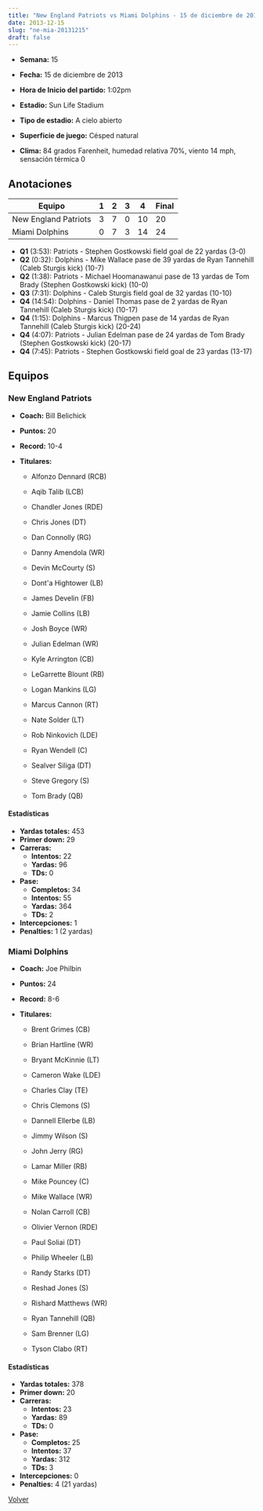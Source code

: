 ```yaml
---
title: "New England Patriots vs Miami Dolphins - 15 de diciembre de 2013"
date: 2013-12-15
slug: "ne-mia-20131215"
draft: false
---
```


* **Semana:** 15
* **Fecha:** 15 de diciembre de 2013

* **Hora de Inicio del partido:** 1:02pm
* **Estadio:** Sun Life Stadium
* **Tipo de estadio:** A cielo abierto
* **Superficie de juego:** Césped natural
* **Clima:** 84 grados Farenheit, humedad relativa 70%, viento 14 mph, sensación térmica 0





## Anotaciones
| Equipo | 1 | 2 | 3 | 4 | Final |
|--------|---|---|---|---|-------|
| New England Patriots  | 3 | 7 | 0 | 10  | 20 |
| Miami Dolphins  | 0 | 7 | 3 | 14  | 24 |
* **Q1** (3:53): Patriots - Stephen Gostkowski field goal de 22 yardas (3-0)
* **Q2** (0:32): Dolphins - Mike Wallace pase de 39 yardas de Ryan Tannehill (Caleb Sturgis kick) (10-7)
* **Q2** (1:38): Patriots - Michael Hoomanawanui pase de 13 yardas de Tom Brady (Stephen Gostkowski kick) (10-0)
* **Q3** (7:31): Dolphins - Caleb Sturgis field goal de 32 yardas (10-10)
* **Q4** (14:54): Dolphins - Daniel Thomas pase de 2 yardas de Ryan Tannehill (Caleb Sturgis kick) (10-17)
* **Q4** (1:15): Dolphins - Marcus Thigpen pase de 14 yardas de Ryan Tannehill (Caleb Sturgis kick) (20-24)
* **Q4** (4:07): Patriots - Julian Edelman pase de 24 yardas de Tom Brady (Stephen Gostkowski kick) (20-17)
* **Q4** (7:45): Patriots - Stephen Gostkowski field goal de 23 yardas (13-17)


## Equipos


### New England Patriots
* **Coach:** Bill Belichick
* **Puntos:** 20
* **Record:** 10-4
* **Titulares:** 

  * Alfonzo Dennard (RCB) 

  * Aqib Talib (LCB) 

  * Chandler Jones (RDE) 

  * Chris Jones (DT) 

  * Dan Connolly (RG) 

  * Danny Amendola (WR) 

  * Devin McCourty (S) 

  * Dont'a Hightower (LB) 

  * James Develin (FB) 

  * Jamie Collins (LB) 

  * Josh Boyce (WR) 

  * Julian Edelman (WR) 

  * Kyle Arrington (CB) 

  * LeGarrette Blount (RB) 

  * Logan Mankins (LG) 

  * Marcus Cannon (RT) 

  * Nate Solder (LT) 

  * Rob Ninkovich (LDE) 

  * Ryan Wendell (C) 

  * Sealver Siliga (DT) 

  * Steve Gregory (S) 

  * Tom Brady (QB) 

#### Estadísticas
* **Yardas totales:** 453
* **Primer down:** 29
* **Carreras:**
  * **Intentos:** 22
  * **Yardas:** 96
  * **TDs:** 0
* **Pase:**
  * **Completos:** 34
  * **Intentos:** 55
  * **Yardas:** 364
  * **TDs:** 2
* **Intercepciones:** 1
* **Penalties:** 1 (2 yardas)

### Miami Dolphins
* **Coach:** Joe Philbin
* **Puntos:** 24
* **Record:** 8-6
* **Titulares:** 

  * Brent Grimes (CB) 

  * Brian Hartline (WR) 

  * Bryant McKinnie (LT) 

  * Cameron Wake (LDE) 

  * Charles Clay (TE) 

  * Chris Clemons (S) 

  * Dannell Ellerbe (LB) 

  * Jimmy Wilson (S) 

  * John Jerry (RG) 

  * Lamar Miller (RB) 

  * Mike Pouncey (C) 

  * Mike Wallace (WR) 

  * Nolan Carroll (CB) 

  * Olivier Vernon (RDE) 

  * Paul Soliai (DT) 

  * Philip Wheeler (LB) 

  * Randy Starks (DT) 

  * Reshad Jones (S) 

  * Rishard Matthews (WR) 

  * Ryan Tannehill (QB) 

  * Sam Brenner (LG) 

  * Tyson Clabo (RT) 

#### Estadísticas
* **Yardas totales:** 378
* **Primer down:** 20
* **Carreras:**
  * **Intentos:** 23
  * **Yardas:** 89
  * **TDs:** 0
* **Pase:**
  * **Completos:** 25
  * **Intentos:** 37
  * **Yardas:** 312
  * **TDs:** 3
* **Intercepciones:** 0
* **Penalties:** 4 (21 yardas)


[Volver](/historia/2013)
